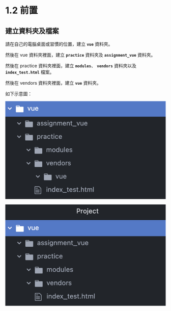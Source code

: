 # 1.2 前置

## 建立資料夾及檔案

請在自己的電腦桌面或習慣的位置，建立 **`vue`** 資料夾。

然後在 vue 資料夾裡面，建立 **`practice`** 資料夾及 **`assignment_vue`** 資料夾。

然後在 practice 資料夾裡面，建立 **`modules`**、  **`vendors`** 資料夾以及 **`index_test.html`** 檔案。

然後在 vendors 資料夾裡面，建立 **`vue`** 資料夾。



如下示意圖：

![](<../.gitbook/assets/Screen Shot 2022-06-18 at 4.01.25 PM.png>)

![](<../.gitbook/assets/Screen Shot 2022-06-18 at 3.43.05 PM.png>)

